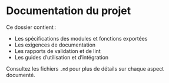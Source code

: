 # Documentation du projet

Ce dossier contient :
- Les spécifications des modules et fonctions exportées
- Les exigences de documentation
- Les rapports de validation et de lint
- Les guides d’utilisation et d’intégration

Consultez les fichiers `.md` pour plus de détails sur chaque aspect documenté.
